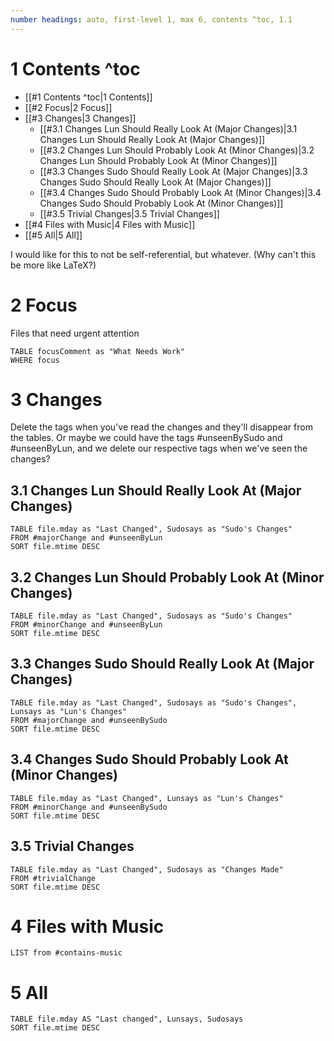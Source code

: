 ```yaml
---
number headings: auto, first-level 1, max 6, contents ^toc, 1.1
---
```


# 1 Contents ^toc

- [[#1 Contents ^toc|1 Contents]]
- [[#2 Focus|2 Focus]]
- [[#3 Changes|3 Changes]]
	- [[#3.1 Changes Lun Should Really Look At (Major Changes)|3.1 Changes Lun Should Really Look At (Major Changes)]]
	- [[#3.2 Changes Lun Should Probably Look At (Minor Changes)|3.2 Changes Lun Should Probably Look At (Minor Changes)]]
	- [[#3.3 Changes Sudo Should Really Look At (Major Changes)|3.3 Changes Sudo Should Really Look At (Major Changes)]]
	- [[#3.4 Changes Sudo Should Probably Look At (Minor Changes)|3.4 Changes Sudo Should Probably Look At (Minor Changes)]]
	- [[#3.5 Trivial Changes|3.5 Trivial Changes]]
- [[#4 Files with Music|4 Files with Music]]
- [[#5 All|5 All]]

I would like for this to not be self-referential, but whatever. (Why can't this be more like LaTeX?)

# 2 Focus
Files that need urgent attention
```dataview
TABLE focusComment as "What Needs Work"
WHERE focus
```

# 3 Changes
Delete the tags when you've read the changes and they'll disappear from the tables. Or maybe we could have the tags #unseenBySudo and #unseenByLun, and we delete our respective tags when we've seen the changes?

## 3.1 Changes Lun Should Really Look At (Major Changes)
```dataview
TABLE file.mday as "Last Changed", Sudosays as "Sudo's Changes"
FROM #majorChange and #unseenByLun 
SORT file.mtime DESC
```

## 3.2 Changes Lun Should Probably Look At (Minor Changes)
```dataview
TABLE file.mday as "Last Changed", Sudosays as "Sudo's Changes"
FROM #minorChange and #unseenByLun 
SORT file.mtime DESC
```

## 3.3 Changes Sudo Should Really Look At (Major Changes)
```dataview
TABLE file.mday as "Last Changed", Sudosays as "Sudo's Changes", Lunsays as "Lun's Changes"
FROM #majorChange and #unseenBySudo 
SORT file.mtime DESC
```

## 3.4 Changes Sudo Should Probably Look At (Minor Changes)
```dataview
TABLE file.mday as "Last Changed", Lunsays as "Lun's Changes"
FROM #minorChange and #unseenBySudo 
SORT file.mtime DESC
```

## 3.5 Trivial Changes
```dataview
TABLE file.mday as "Last Changed", Sudosays as "Changes Made"
FROM #trivialChange 
SORT file.mtime DESC
```

# 4 Files with Music
```dataview
LIST from #contains-music 
```
# 5 All
```dataview
TABLE file.mday AS "Last changed", Lunsays, Sudosays
SORT file.mtime DESC
```